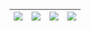 


| <img src= "https://user-images.githubusercontent.com/76682594/185470134-e45a7a8d-11b9-4552-9cc8-e91797d71135.jpg"> | <img src = "https://user-images.githubusercontent.com/76682594/185470143-79944a3f-1b4e-4b6b-b580-3e8968c7440f.jpg"> | <img src= "https://user-images.githubusercontent.com/76682594/185470146-f2bb7820-ee0d-4365-b89e-69ada441e2d3.jpg"> | <img src = "https://user-images.githubusercontent.com/76682594/185470148-45a23213-869f-45a6-8c1c-623e3fc10fa1.jpg"> |
|--|--|--|--|

